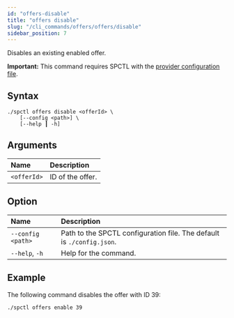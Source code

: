 ```yaml
---
id: "offers-disable"
title: "offers disable"
slug: "/cli_commands/offers/offers/disable"
sidebar_position: 7
---
```


Disables an existing enabled offer.

**Important:** This command requires SPCTL with the [provider configuration file](/developers/cli_guides/configure#for-offer-providers).

## Syntax

```
./spctl offers disable <offerId> \
    [--config <path>] \
    [--help ┃ -h]
```

## Arguments

| **Name** | **Description** |
| :- | :- |
| `<offerId>` | ID of the offer. |

## Option

| **Name** | **Description** |
| :- | :- |
| `--config <path>` | Path to the SPCTL configuration file. The default is `./config.json`. |
| `--help`, `-h` | Help for the command. |

## Example

The following command disables the offer with ID 39:

```
./spctl offers enable 39
```